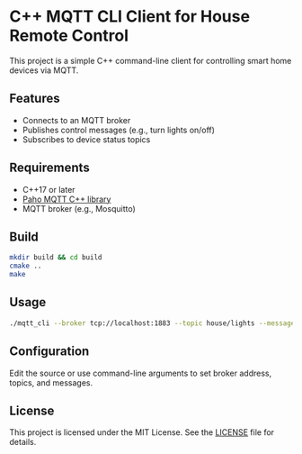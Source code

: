 # C++ MQTT CLI Client for House Remote Control

This project is a simple C++ command-line client for controlling smart home devices via MQTT.

## Features

- Connects to an MQTT broker
- Publishes control messages (e.g., turn lights on/off)
- Subscribes to device status topics

## Requirements

- C++17 or later
- [Paho MQTT C++ library](https://github.com/eclipse/paho.mqtt.cpp)
- MQTT broker (e.g., Mosquitto)

## Build

```bash
mkdir build && cd build
cmake ..
make
```

## Usage

```bash
./mqtt_cli --broker tcp://localhost:1883 --topic house/lights --message "ON"
```

## Configuration

Edit the source or use command-line arguments to set broker address, topics, and messages.

## License

This project is licensed under the MIT License. See the [LICENSE](LICENSE) file for details.